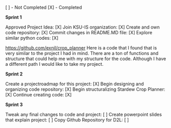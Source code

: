 
[ ] - Not Completed
[X] - Completed


**Sprint 1** 

Approved Project Idea: [X]
Join KSU-IS organization: [X]
Create and own code repository: [X]
Commit changes in README.MD file: [X]
Explore similar python codes: [X]

https://github.com/exnil/crop_planner Here is a code that I found that is very similar to the project I had in mind. 
There are a ton of functions and structure that could help me with my structure for the code. Although I have a different path I would like to take my project. 


**Sprint 2**

Create a projectroadmap for this project: [X]
Begin designing and organizing code repository: [X]
Begin structuralizing Stardew Crop Planner: [X]
Continue creating code: [X]


**Sprint 3** 

Tweak any final changes to code and project: [ ]
Create powerpoint slides that explain project: [ ] 
Copy Github Repository for D2L: [ ] 
